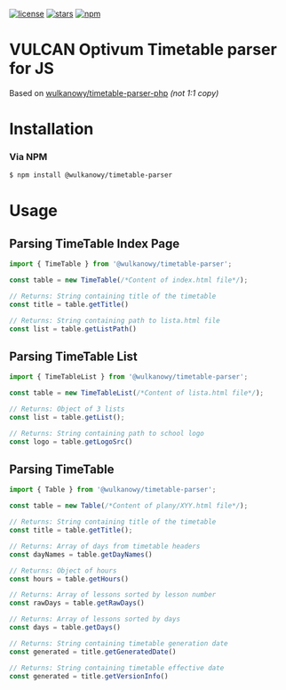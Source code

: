 [![license](https://img.shields.io/github/license/wulkanowy/timetable-parser-js?logo=github&style=for-the-badge)](https://github.com/wulkanowy/timetable-parser-js)
[![stars](https://img.shields.io/github/stars/wulkanowy/timetable-parser-js?logo=github&style=for-the-badge)](https://github.com/wulkanowy/timetable-parser-js)
[![npm](https://img.shields.io/npm/v/@wulkanowy/timetable-parser?style=for-the-badge&logo=npm)](https://www.npmjs.com/package/@wulkanowy/timetable-parser)
# VULCAN Optivum Timetable parser for JS
Based on [wulkanowy/timetable-parser-php](https://github.com/wulkanowy/timetable-parser-php) *(not 1:1 copy)*

# Installation

### Via NPM

```bash
$ npm install @wulkanowy/timetable-parser
```

# Usage

## Parsing TimeTable Index Page
```js
import { TimeTable } from '@wulkanowy/timetable-parser';

const table = new TimeTable(/*Content of index.html file*/);

// Returns: String containing title of the timetable
const title = table.getTitle()

// Returns: String containing path to lista.html file
const list = table.getListPath()
```

## Parsing TimeTable List
```js
import { TimeTableList } from '@wulkanowy/timetable-parser';

const table = new TimeTableList(/*Content of lista.html file*/);

// Returns: Object of 3 lists
const list = table.getList();

// Returns: String containing path to school logo
const logo = table.getLogoSrc()
```

## Parsing TimeTable
```js
import { Table } from '@wulkanowy/timetable-parser';

const table = new Table(/*Content of plany/XYY.html file*/);

// Returns: String containing title of the timetable
const title = table.getTitle();

// Returns: Array of days from timetable headers
const dayNames = table.getDayNames()

// Returns: Object of hours
const hours = table.getHours()

// Returns: Array of lessons sorted by lesson number
const rawDays = table.getRawDays()

// Returns: Array of lessons sorted by days
const days = table.getDays()

// Returns: String containing timetable generation date
const generated = title.getGeneratedDate()

// Returns: String containing timetable effective date
const generated = title.getVersionInfo()
```